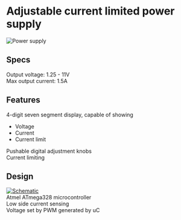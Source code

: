 # Adjustable current limited power supply

![Power supply](https://dl.dropbox.com/u/4476572/photos/power-supply.jpg)

## Specs
Output voltage: 1.25 - 11V   
Max output current: 1.5A   

## Features
4-digit seven segment display, capable of showing   
   * Voltage
   * Current
   * Current limit

Pushable digital adjustment knobs  
Current limiting   

## Design
[![Schematic](https://dl.dropbox.com/u/4476572/photos/power-supply-schema.png)](power-supply-schematic.pdf)  
Atmel ATmega328 microcontroller  
Low side current sensing  
Voltage set by PWM generated by uC  


